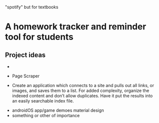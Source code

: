 
"spotify" but for textbooks

A homework tracker and reminder tool for students
=======
## Project ideas

*

* Page Scraper
 * Create an application which connects to a site and pulls out all links, or images, and saves them to a list. For added complexity, organize the indexed content and don’t allow duplicates. Have it put the results into an easily searchable index file.

- androidOS app/game demoes material design
- something or other of importance
